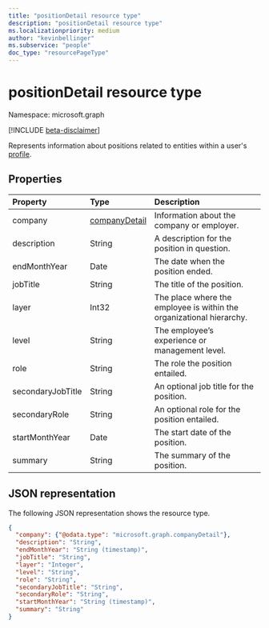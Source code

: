 ```yaml
---
title: "positionDetail resource type"
description: "positionDetail resource type"
ms.localizationpriority: medium
author: "kevinbellinger"
ms.subservice: "people"
doc_type: "resourcePageType"
---
```


# positionDetail resource type

Namespace: microsoft.graph

[!INCLUDE [beta-disclaimer](../../includes/beta-disclaimer.md)]

Represents information about positions related to entities within a user's [profile](profile.md).

## Properties

|Property|Type|Description|
|:-------|:---|:----------|
|company|[companyDetail](companydetail.md)|Information about the company or employer.|
|description|String|A description for the position in question.|
|endMonthYear|Date|The date when the position ended.|
|jobTitle|String|The title of the position.|
|layer|Int32|The place where the employee is within the organizational hierarchy.|
|level|String|The employee’s experience or management level.|
|role|String|The role the position entailed.|
|secondaryJobTitle|String|An optional job title for the position.|
|secondaryRole|String|An optional role for the position entailed.|
|startMonthYear|Date|The start date of the position.|
|summary|String|The summary of the position.|

## JSON representation

The following JSON representation shows the resource type.

<!-- {
  "blockType": "resource",
  "optionalProperties": [

  ],
  "@odata.type": "microsoft.graph.positionDetail",
  "baseType": null
}-->

```json
{
  "company": {"@odata.type": "microsoft.graph.companyDetail"},
  "description": "String",
  "endMonthYear": "String (timestamp)",
  "jobTitle": "String",
  "layer": "Integer",
  "level": "String",
  "role": "String",
  "secondaryJobTitle": "String",
  "secondaryRole": "String",
  "startMonthYear": "String (timestamp)",
  "summary": "String"
}
```

<!-- uuid: 16cd6b66-4b1a-43a1-adaf-3a886856ed98
2019-02-04 14:57:30 UTC -->
<!-- {
  "type": "#page.annotation",
  "description": "positionDetail resource",
  "keywords": "",
  "section": "documentation",
  "tocPath": ""
}-->

